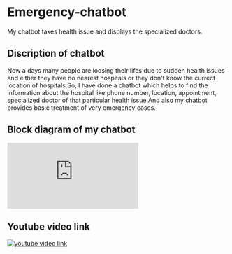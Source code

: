 # Emergency-chatbot
My chatbot takes health issue and displays the specialized doctors.

## Discription of chatbot
 Now a days many people are loosing their lifes due to sudden health issues and either they have no nearest hospitals or they don't know the currect location of hospitals.So, I have done a chatbot which helps to find the information about the hospital like phone number, location, appointment, specialized doctor of that particular health issue.And also my chatbot provides basic treatment of very emergency cases.

## Block diagram of my chatbot
 ![Block diagram](https://github.com/18pa1a05h2/Emergency-chatbot/blob/main/Blank%20diagram%20(1).pdf)

## Youtube video link
 [![youtube video link](https://img.youtube.com/vi/Y647JGv1Zn4/0.jpg)](https://www.youtube.com/watch?v=Y647JGv1Zn4)
